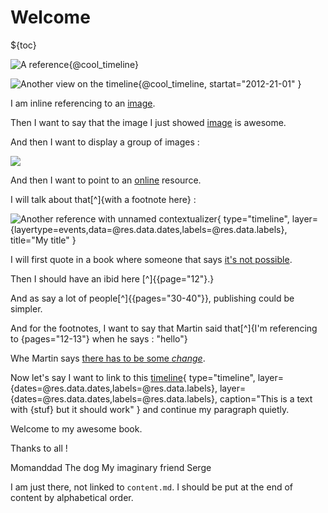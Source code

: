 # Welcome

${toc}

![A reference](@temporal_data){@cool_timeline}

![Another view on the timeline](@temporal_data){@cool_timeline,
    startat="2012-21-01"
}

I am inline referencing to an [image](@image_test_1).

Then I want to say that the image I just showed [image](@image_test_1) is awesome.

And then I want to display a group of images :

![](@image_test_1,@image_test_2)

And then I want to point to an [online](@website_test) resource.

I will talk about that[^]{with a footnote here} :

![Another reference with unnamed contextualizer](@temporal_data){
    type="timeline",
    layer={layertype=events,data=@res.data.dates,labels=@res.data.labels},
    title="My title"
}

I will first quote in a book where someone that says [it's not possible](@ab94).


Then I should have an ibid here [^]{[](@ab94){page="12"}.}

And as say a lot of people[^]{[](@martin_change_2002){pages="30-40"}}, publishing could be simpler.

And for the footnotes, I want to say that Martin said that[^]{I'm referencing to [](@martin_change_2002){pages="12-13"} when he says : "hello"}

Whe Martin says [there has to be some *change*](@martin_change_2002).

Now let's say I want to link to this [timeline](@temporal_data){
    type="timeline",
    layer={dates=@res.data.dates,labels=@res.data.labels},
    layer={dates=@res.data.dates,labels=@res.data.labels},
    caption="This is a text with {stuf} but it should work"
} and continue my paragraph quietly.

Welcome to my awesome book.

Thanks to all !

Momanddad
The dog
My imaginary friend Serge


I am just there, not linked to ``content.md``. I should be put at the end of content by alphabetical order.


